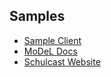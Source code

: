 ## Samples

- [Sample Client](./sample-client)
- [MoDeL Docs](./model-docs)
- [Schulcast Website](https://github.com/Schulcast/Website)